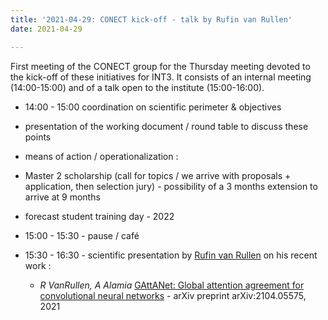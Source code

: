 ```yaml
---
title: '2021-04-29: CONECT kick-off - talk by Rufin van Rullen'
date: 2021-04-29

---
```


First meeting of the CONECT group for the Thursday meeting devoted to the kick-off of these initiatives for INT3. It consists of an internal meeting (14:00-15:00) and of a talk open to the institute (15:00-16:00).

<!--more-->


* 14:00 - 15:00  coordination on scientific perimeter & objectives
 * presentation of the working document / round table to discuss these points

 * means of action / operationalization :
  * Master 2 scholarship (call for topics / we arrive with proposals + application, then selection jury) - possibility of a 3 months extension to arrive at 9 months
  * forecast student training day - 2022

* 15:00 - 15:30 - pause / café

* 15:30 - 16:30 - scientific presentation by [Rufin van Rullen](http://cerco.cnrs.fr/pagesp/rufin/) on his recent work :

  - *R VanRullen, A Alamia* [GAttANet: Global attention agreement for convolutional neural networks](https://arxiv.org/abs/2104.05575) - arXiv preprint arXiv:2104.05575, 2021
